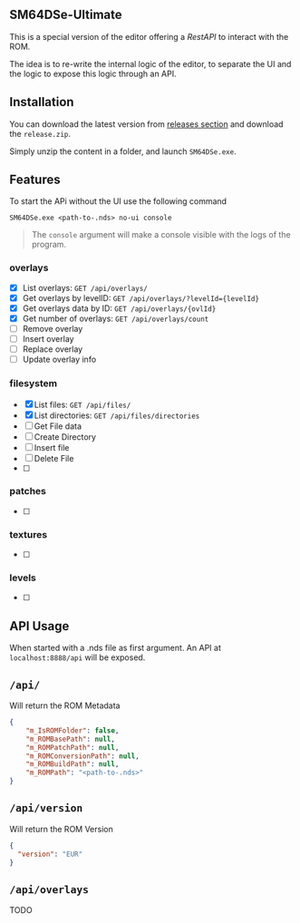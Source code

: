 ## SM64DSe-Ultimate

This is a special version of the editor offering a *RestAPI* to interact with the ROM.

The idea is to re-write the internal logic of the editor, to separate the UI and the logic to expose this logic through an API.

## Installation

You can download the latest version from [releases section](https://github.com/Gota7/SM64DSe-Ultimate/releases/latest) and download the `release.zip`.

Simply unzip the content in a folder, and launch `SM64DSe.exe`.


## Features

To start the APi without the UI use the following command
````shell
SM64DSe.exe <path-to-.nds> no-ui console
````

> The `console` argument will make a console visible with the logs of the program.

### overlays

- [x] List overlays: `GET /api/overlays/`
- [x] Get overlays by levelID: `GET /api/overlays/?levelId={levelId}`
- [x] Get overlays data by ID: `GET /api/overlays/{ovlId}`
- [x] Get number of overlays: `GET /api/overlays/count`
- [ ] Remove overlay
- [ ] Insert overlay
- [ ] Replace overlay
- [ ] Update overlay info

### filesystem

- [x] List files: `GET /api/files/`
- [x] List directories: `GET /api/files/directories`
- [ ] Get File data
- [ ] Create Directory
- [ ] Insert file
- [ ] Delete File
- [ ] 

### patches

- [ ] 

### textures

- [ ] 

### levels

- [ ]

## API Usage

When started with a .nds file as first argument. An API at `localhost:8888/api` will be exposed.

## `/api/`

Will return the ROM Metadata

````json
{
    "m_IsROMFolder": false,
    "m_ROMBasePath": null,
    "m_ROMPatchPath": null,
    "m_ROMConversionPath": null,
    "m_ROMBuildPath": null,
    "m_ROMPath": "<path-to-.nds>"
}
````

## `/api/version`

Will return the ROM Version

```json
{
  "version": "EUR"
}
```

## `/api/overlays`

TODO
